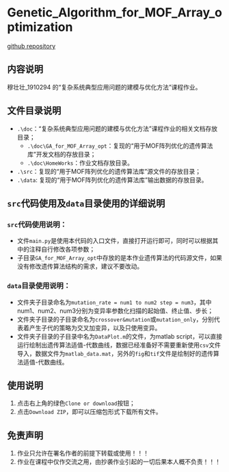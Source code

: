 # Genetic_Algorithm_for_MOF_Array_optimization
[github repository](https://github.com/ForestMrVince/Genetic_Algorithm_for_MOF_Array_optimization)
## 内容说明
穆壮壮_1910294 的“复杂系统典型应用问题的建模与优化方法”课程作业。
## 文件目录说明
- `.\doc`：“复杂系统典型应用问题的建模与优化方法”课程作业的相关文档存放目录；
    - `.\doc\GA_for_MOF_Array_opt`：复现的“用于MOF阵列优化的遗传算法库”开发文档的存放目录；
    - `.\doc\HomeWorks`：作业文档存放目录。
- `.\src`：复现的“用于MOF阵列优化的遗传算法库”源文件的存放目录；
- `.\data`: 复现的“用于MOF阵列优化的遗传算法库”输出数据的存放目录。

## `src`代码使用及`data`目录使用的详细说明

### `src`代码使用说明：
- 文件`main.py`是使用本代码的入口文件，直接打开运行即可，同时可以根据其中的注释自行修改各项参数；
- 子目录`GA_for_MOF_Array_opt`中存放的是本作业遗传算法的代码源文件，如果没有修改遗传算法结构的需求，建议不要改动。

### `data`目录使用说明：
- 文件夹子目录命名为`mutation_rate = num1 to num2 step = num3`，其中num1、num2、num3分别为变异率参数化扫描的起始值、终止值、步长；
- 文件夹子目录的子目录命名为`crossover&mutation`或`mutation_only`，分别代表着产生子代的策略为交叉加变异，以及只使用变异。
- 文件夹子目录的子目录中名为`DataPlot.m`的文件，为matlab script，可以直接运行绘制出遗传算法适值-代数曲线，数据已经准备好不需要重新使用`csv`文件导入，数据文件为`matlab_data.mat`，另外的`fig`和`tif`文件是绘制好的遗传算法适值-代数曲线。

## 使用说明
1. 点击右上角的绿色`Clone or download`按钮；
2. 点击`Download ZIP`，即可以压缩包形式下载所有文件。

## 免责声明
1. 作业只允许在署名作者的前提下转载或使用！！！
2. 作业在课程中仅作交流之用，由抄袭作业引起的一切后果本人概不负责！！！
